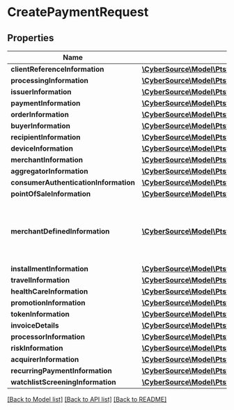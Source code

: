 # CreatePaymentRequest

## Properties
Name | Type | Description | Notes
------------ | ------------- | ------------- | -------------
**clientReferenceInformation** | [**\CyberSource\Model\Ptsv2paymentsClientReferenceInformation**](Ptsv2paymentsClientReferenceInformation.md) |  | [optional] 
**processingInformation** | [**\CyberSource\Model\Ptsv2paymentsProcessingInformation**](Ptsv2paymentsProcessingInformation.md) |  | [optional] 
**issuerInformation** | [**\CyberSource\Model\Ptsv2paymentsIssuerInformation**](Ptsv2paymentsIssuerInformation.md) |  | [optional] 
**paymentInformation** | [**\CyberSource\Model\Ptsv2paymentsPaymentInformation**](Ptsv2paymentsPaymentInformation.md) |  | [optional] 
**orderInformation** | [**\CyberSource\Model\Ptsv2paymentsOrderInformation**](Ptsv2paymentsOrderInformation.md) |  | [optional] 
**buyerInformation** | [**\CyberSource\Model\Ptsv2paymentsBuyerInformation**](Ptsv2paymentsBuyerInformation.md) |  | [optional] 
**recipientInformation** | [**\CyberSource\Model\Ptsv2paymentsRecipientInformation**](Ptsv2paymentsRecipientInformation.md) |  | [optional] 
**deviceInformation** | [**\CyberSource\Model\Ptsv2paymentsDeviceInformation**](Ptsv2paymentsDeviceInformation.md) |  | [optional] 
**merchantInformation** | [**\CyberSource\Model\Ptsv2paymentsMerchantInformation**](Ptsv2paymentsMerchantInformation.md) |  | [optional] 
**aggregatorInformation** | [**\CyberSource\Model\Ptsv2paymentsAggregatorInformation**](Ptsv2paymentsAggregatorInformation.md) |  | [optional] 
**consumerAuthenticationInformation** | [**\CyberSource\Model\Ptsv2paymentsConsumerAuthenticationInformation**](Ptsv2paymentsConsumerAuthenticationInformation.md) |  | [optional] 
**pointOfSaleInformation** | [**\CyberSource\Model\Ptsv2paymentsPointOfSaleInformation**](Ptsv2paymentsPointOfSaleInformation.md) |  | [optional] 
**merchantDefinedInformation** | [**\CyberSource\Model\Ptsv2paymentsMerchantDefinedInformation[]**](Ptsv2paymentsMerchantDefinedInformation.md) | The object containing the custom data that the merchant defines. | [optional] 
**installmentInformation** | [**\CyberSource\Model\Ptsv2paymentsInstallmentInformation**](Ptsv2paymentsInstallmentInformation.md) |  | [optional] 
**travelInformation** | [**\CyberSource\Model\Ptsv2paymentsTravelInformation**](Ptsv2paymentsTravelInformation.md) |  | [optional] 
**healthCareInformation** | [**\CyberSource\Model\Ptsv2paymentsHealthCareInformation**](Ptsv2paymentsHealthCareInformation.md) |  | [optional] 
**promotionInformation** | [**\CyberSource\Model\Ptsv2paymentsPromotionInformation**](Ptsv2paymentsPromotionInformation.md) |  | [optional] 
**tokenInformation** | [**\CyberSource\Model\Ptsv2paymentsTokenInformation**](Ptsv2paymentsTokenInformation.md) |  | [optional] 
**invoiceDetails** | [**\CyberSource\Model\Ptsv2paymentsInvoiceDetails**](Ptsv2paymentsInvoiceDetails.md) |  | [optional] 
**processorInformation** | [**\CyberSource\Model\Ptsv2paymentsProcessorInformation**](Ptsv2paymentsProcessorInformation.md) |  | [optional] 
**riskInformation** | [**\CyberSource\Model\Ptsv2paymentsRiskInformation**](Ptsv2paymentsRiskInformation.md) |  | [optional] 
**acquirerInformation** | [**\CyberSource\Model\Ptsv2paymentsAcquirerInformation**](Ptsv2paymentsAcquirerInformation.md) |  | [optional] 
**recurringPaymentInformation** | [**\CyberSource\Model\Ptsv2paymentsRecurringPaymentInformation**](Ptsv2paymentsRecurringPaymentInformation.md) |  | [optional] 
**watchlistScreeningInformation** | [**\CyberSource\Model\Ptsv2paymentsWatchlistScreeningInformation**](Ptsv2paymentsWatchlistScreeningInformation.md) |  | [optional] 

[[Back to Model list]](../README.md#documentation-for-models) [[Back to API list]](../README.md#documentation-for-api-endpoints) [[Back to README]](../README.md)


